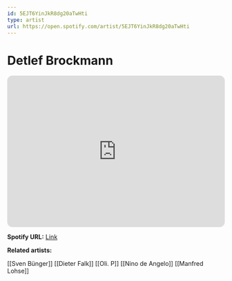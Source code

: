 ```yaml
---
id: 5EJT6YinJkR8dg20aTwHti
type: artist
url: https://open.spotify.com/artist/5EJT6YinJkR8dg20aTwHti
---
```

# Detlef Brockmann

<iframe style="border-radius:12px" src="https://open.spotify.com/embed/artist/5EJT6YinJkR8dg20aTwHti" width="100%" height="352" frameBorder="0" allowfullscreen="" allow="autoplay; clipboard-write; encrypted-media; fullscreen; picture-in-picture" loading="lazy"></iframe>

**Spotify URL:** [Link](https://open.spotify.com/artist/5EJT6YinJkR8dg20aTwHti)

**Related artists:**

[[Sven Bünger]]
[[Dieter Falk]]
[[Oli. P]]
[[Nino de Angelo]]
[[Manfred Lohse]]
